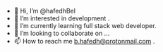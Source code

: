 - 👋 Hi, I’m @hafedhBel
- 👀 I’m interested in development .
- 🌱 I’m currently learning full stack web developer.
- 💞️ I’m looking to collaborate on ...
- 📫 How to reach me b.hafedh@protonmail.com .

<!---
hafedhBel/hafedhBel is a ✨ special ✨ repository because its `README.md` (this file) appears on your GitHub profile.
You can click the Preview link to take a look at your changes.
--->
